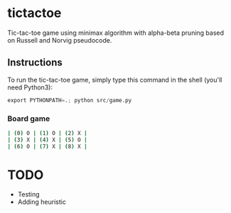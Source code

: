# tictactoe
Tic-tac-toe game using minimax algorithm with alpha-beta pruning based on Russell and Norvig pseudocode.

## Instructions
To run the tic-tac-toe game, simply type this command in the shell (you'll need Python3):

```python
export PYTHONPATH=.; python src/game.py
```

### Board game

```bash
| (0) O | (1) O | (2) X |
| (3) X | (4) X | (5) O |
| (6) O | (7) X | (8) X |
```

# TODO
- Testing
- Adding heuristic
